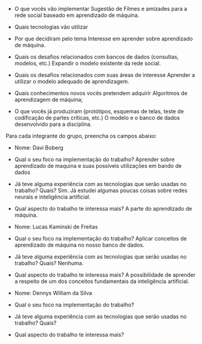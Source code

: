 - O que vocês vão implementar
	Sugestão de Filmes e amizades para a rede social baseado em aprendizado de máquina.

- Quais tecnologias vão utilizar


- Por que decidiram pelo tema
	Interesse em aprender sobre aprendizado de máquina.

- Quais os desafios relacionados com bancos de dados (consultas, modelos, etc.)
	Expandir o modelo existente da rede social.

- Quais os desafios relacionados com suas áreas de interesse
	Aprender a utilizar o modelo adequado de aprendizagem.

- Quais conhecimentos novos vocês pretendem adquirir
	Algoritmos de aprendizagem de máquina;

- O que vocês já produziram (protótipos, esquemas de telas, teste de codificação de partes críticas, etc.)
	O modelo e o banco de dados desenvolvido para a disciplina.

Para cada integrante do grupo, preencha os campos abaixo:

- Nome: Davi Boberg
- Qual o seu foco na implementação do trabalho?
	Aprender sobre aprendizado de maquina e suas possíveis utilizações em bando de dados
- Já teve alguma experiência com as tecnologias que serão usadas no trabalho? Quais?
	Sim. Já estudei algumas poucas coisas sobre redes neurais e inteligência artificial.
- Qual aspecto do trabalho te interessa mais?
	A parte do aprendizado de máquina.


- Nome: Lucas Kaminski de Freitas
- Qual o seu foco na implementação do trabalho?
	Aplicar conceitos de aprendizado de máquina no nosso banco de dados.
- Já teve alguma experiência com as tecnologias que serão usadas no trabalho? Quais?
	Nenhuma.
- Qual aspecto do trabalho te interessa mais?
	A possibilidade de aprender a respeito de um dos conceitos fundamentais da inteligência artificial.

- Nome: Dennys William da Silva
- Qual o seu foco na implementação do trabalho?
- Já teve alguma experiência com as tecnologias que serão usadas no trabalho? Quais?
- Qual aspecto do trabalho te interessa mais?